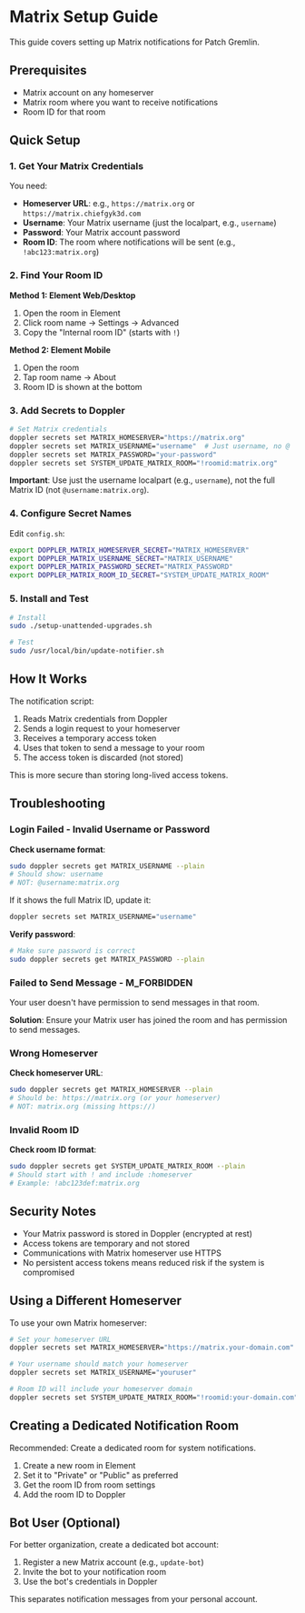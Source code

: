 # Matrix Setup Guide

This guide covers setting up Matrix notifications for Patch Gremlin.

## Prerequisites

- Matrix account on any homeserver
- Matrix room where you want to receive notifications
- Room ID for that room

## Quick Setup

### 1. Get Your Matrix Credentials

You need:
- **Homeserver URL**: e.g., `https://matrix.org` or `https://matrix.chiefgyk3d.com`
- **Username**: Your Matrix username (just the localpart, e.g., `username`)
- **Password**: Your Matrix account password
- **Room ID**: The room where notifications will be sent (e.g., `!abc123:matrix.org`)

### 2. Find Your Room ID

**Method 1: Element Web/Desktop**
1. Open the room in Element
2. Click room name → Settings → Advanced
3. Copy the "Internal room ID" (starts with `!`)

**Method 2: Element Mobile**
1. Open the room
2. Tap room name → About
3. Room ID is shown at the bottom

### 3. Add Secrets to Doppler

```bash
# Set Matrix credentials
doppler secrets set MATRIX_HOMESERVER="https://matrix.org"
doppler secrets set MATRIX_USERNAME="username"  # Just username, no @
doppler secrets set MATRIX_PASSWORD="your-password"
doppler secrets set SYSTEM_UPDATE_MATRIX_ROOM="!roomid:matrix.org"
```

**Important**: Use just the username localpart (e.g., `username`), not the full Matrix ID (not `@username:matrix.org`).

### 4. Configure Secret Names

Edit `config.sh`:
```bash
export DOPPLER_MATRIX_HOMESERVER_SECRET="MATRIX_HOMESERVER"
export DOPPLER_MATRIX_USERNAME_SECRET="MATRIX_USERNAME"
export DOPPLER_MATRIX_PASSWORD_SECRET="MATRIX_PASSWORD"
export DOPPLER_MATRIX_ROOM_ID_SECRET="SYSTEM_UPDATE_MATRIX_ROOM"
```

### 5. Install and Test

```bash
# Install
sudo ./setup-unattended-upgrades.sh

# Test
sudo /usr/local/bin/update-notifier.sh
```

## How It Works

The notification script:
1. Reads Matrix credentials from Doppler
2. Sends a login request to your homeserver
3. Receives a temporary access token
4. Uses that token to send a message to your room
5. The access token is discarded (not stored)

This is more secure than storing long-lived access tokens.

## Troubleshooting

### Login Failed - Invalid Username or Password

**Check username format**:
```bash
sudo doppler secrets get MATRIX_USERNAME --plain
# Should show: username
# NOT: @username:matrix.org
```

If it shows the full Matrix ID, update it:
```bash
doppler secrets set MATRIX_USERNAME="username"
```

**Verify password**:
```bash
# Make sure password is correct
sudo doppler secrets get MATRIX_PASSWORD --plain
```

### Failed to Send Message - M_FORBIDDEN

Your user doesn't have permission to send messages in that room.

**Solution**: Ensure your Matrix user has joined the room and has permission to send messages.

### Wrong Homeserver

**Check homeserver URL**:
```bash
sudo doppler secrets get MATRIX_HOMESERVER --plain
# Should be: https://matrix.org (or your homeserver)
# NOT: matrix.org (missing https://)
```

### Invalid Room ID

**Check room ID format**:
```bash
sudo doppler secrets get SYSTEM_UPDATE_MATRIX_ROOM --plain
# Should start with ! and include :homeserver
# Example: !abc123def:matrix.org
```

## Security Notes

- Your Matrix password is stored in Doppler (encrypted at rest)
- Access tokens are temporary and not stored
- Communications with Matrix homeserver use HTTPS
- No persistent access tokens means reduced risk if the system is compromised

## Using a Different Homeserver

To use your own Matrix homeserver:

```bash
# Set your homeserver URL
doppler secrets set MATRIX_HOMESERVER="https://matrix.your-domain.com"

# Your username should match your homeserver
doppler secrets set MATRIX_USERNAME="youruser"

# Room ID will include your homeserver domain
doppler secrets set SYSTEM_UPDATE_MATRIX_ROOM="!roomid:your-domain.com"
```

## Creating a Dedicated Notification Room

Recommended: Create a dedicated room for system notifications.

1. Create a new room in Element
2. Set it to "Private" or "Public" as preferred
3. Get the room ID from room settings
4. Add the room ID to Doppler

## Bot User (Optional)

For better organization, create a dedicated bot account:

1. Register a new Matrix account (e.g., `update-bot`)
2. Invite the bot to your notification room
3. Use the bot's credentials in Doppler

This separates notification messages from your personal account.
